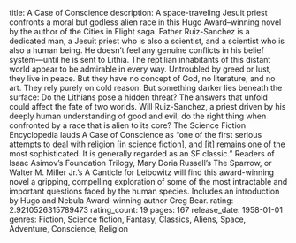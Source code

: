 title: A Case of Conscience
description: A space-traveling Jesuit priest confronts a moral but godless alien race in this Hugo Award–winning novel by the author of the Cities in Flight saga. Father Ruiz-Sanchez is a dedicated man, a Jesuit priest who is also a scientist, and a scientist who is also a human being. He doesn’t feel any genuine conflicts in his belief system—until he is sent to Lithia. The reptilian inhabitants of this distant world appear to be admirable in every way. Untroubled by greed or lust, they live in peace. But they have no concept of God, no literature, and no art. They rely purely on cold reason. But something darker lies beneath the surface: Do the Lithians pose a hidden threat? The answers that unfold could affect the fate of two worlds. Will Ruiz-Sanchez, a priest driven by his deeply human understanding of good and evil, do the right thing when confronted by a race that is alien to its core? The Science Fiction Encyclopedia lauds A Case of Conscience as “one of the first serious attempts to deal with religion [in science fiction], and [it] remains one of the most sophisticated. It is generally regarded as an SF classic.” Readers of Isaac Asimov’s Foundation Trilogy, Mary Doria Russell’s The Sparrow, or Walter M. Miller Jr.’s A Canticle for Leibowitz will find this award-winning novel a gripping, compelling exploration of some of the most intractable and important questions faced by the human species. Includes an introduction by Hugo and Nebula Award–winning author Greg Bear.
rating: 2.9210526315789473
rating_count: 19
pages: 167
release_date: 1958-01-01
genres: Fiction, Science fiction, Fantasy, Classics, Aliens, Space, Adventure, Conscience, Religion
